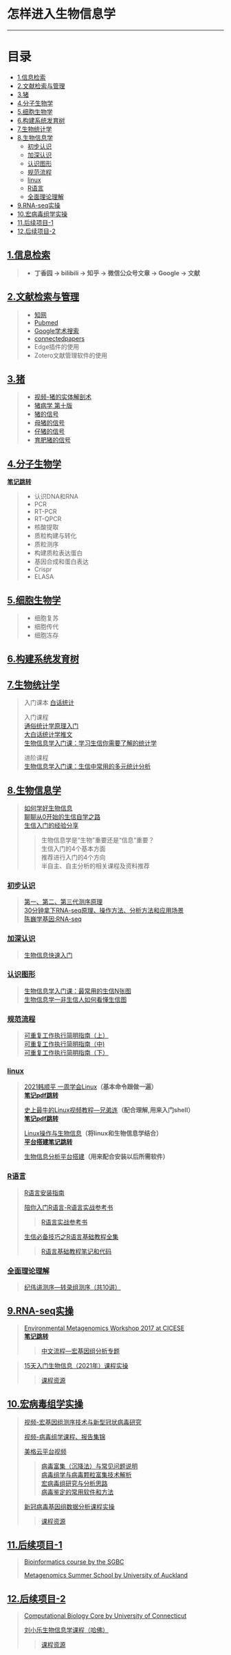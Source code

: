 # 怎样进入生物信息学
---

# 目录
  - [1.信息检索](#1信息检索)
  - [2.文献检索与管理](#2文献检索与管理)
  - [3.猪](#3猪)
  - [4.分子生物学](#4分子生物学)
  - [5.细胞生物学](#5细胞生物学)
  - [6.构建系统发育树](#6构建系统发育树)
  - [7.生物统计学](#7生物统计学)
  - [8.生物信息学](#8生物信息学)
    - [初步认识](#初步认识)
    - [加深认识](#加深认识)
    - [认识图形](#认识图形)
    - [规范流程](#规范流程)
    - [linux](#linux)
    - [R语言](#r语言)
    - [全面理论理解](#全面理论理解)
  - [9.RNA-seq实操](#9rna-seq实操)
  - [10.宏病毒组学实操](#10宏病毒组学实操)
  - [11.后续项目-1](#11后续项目-1)
  - [12.后续项目-2](#12后续项目-2)

## [1.信息检索](#目录)  

> - **丁香园 -> bilibili -> 知乎 -> 微信公众号文章 -> Google -> 文献**

## [2.文献检索与管理](#目录)  

> - [知网](https://www.cnki.net/)
> - [Pubmed](https://pubmed.ncbi.nlm.nih.gov/)
> - [Google学术搜索](https://scholar.google.com/)
> - [connectedpapers](https://www.bilibili.com/video/BV1h54y1U7kr?spm_id_from=333.999.0.0)
> - Edge插件的使用
> - Zotero文献管理软件的使用

## [3.猪](#目录)  
> - [视频-猪的实体解剖术](./collections/猪的实体解剖术.mp4)
> - [猪病学 第十版](./collections/猪病学第10版.pdf)
> - [猪的信号](./collections/猪的信号.pdf)
> - [母猪的信号](./collections/母猪的信号.pdf)
> - [仔猪的信号](./collections/仔猪的信号.pdf)
> - [育肥猪的信号](./collections/育肥猪的信号.pdf)

## [4.分子生物学](#目录)  

[**笔记跳转**](./学习笔记-分子生物学.md)

> - 认识DNA和RNA
> - PCR 
> - RT-PCR
> - RT-QPCR  
> - 核酸提取
> - 质粒构建与转化
> - 质粒测序
> - 构建质粒表达蛋白
> - 基因合成和蛋白表达
> - Crispr
> - ELASA

## [5.细胞生物学](#目录)  

> - 细胞复苏
> - 细胞传代
> - 细胞冻存

## [6.构建系统发育树](#目录)  


## [7.生物统计学](#目录)
> 入门课本
> [白话统计](./collections/白话统计.pdf)
>
> 入门课程    
> [通俗统计学原理入门](https://www.bilibili.com/video/BV1x64y1B71k)  
> [大白话统计学推文](https://mp.weixin.qq.com/s?__biz=MzI1ODk0MTMwNQ==&mid=2247484513&idx=1&sn=70ff16f1b18120c36ebdc1782f412b19&chksm=ea01cc77dd76456157b73285f3d54fb0b6e6dcc80ec3b54847f9d6c0aa8148f68a3b3f51d895&scene=21#wechat_redirect)  
> [生物信息学入门课：学习生信你需要了解的统计学](https://ke.qq.com/course/395709)  
> 
> 进阶课程  
> [生物信息学入门课：生信中常用的多元统计分析](https://ke.qq.com/course/709956)

## [8.生物信息学](#目录)

> [如何学好生物信息](https://www.bilibili.com/video/BV1mJ411J78e)  
> [聊聊从0开始的生信自学之路](https://www.bilibili.com/video/BV1cL4y1h7jS?spm_id_from=333.999.0.0)  
> [生信入门的经验分享](https://www.bilibili.com/video/BV1c7411h7k6?spm_id_from=333.999.0.0)
>> 生物信息学是“生物”重要还是“信息”重要？  
>>生信入门的4个基本方面  
>> 推荐进行入门的4个方向  
>> 半自主、自主分析的相关课程及资料推荐  

### [初步认识](#目录)
> [第一、第二、第三代测序原理](https://www.bilibili.com/video/BV1oa4y1H7CU?spm_id_from=333.999.0.0)      
> [30分钟拿下RNA-seq原理、操作方法、分析方法和应用场景](https://www.bilibili.com/video/BV1t34y1U7zW?spm_id_from=333.999.0.0)    
> [陈巍学基因:RNA-seq](https://www.bilibili.com/video/BV1XJ411r7bJ?from=search&seid=1353411174605561451&spm_id_from=333.337.0.0)  

### [加深认识](#目录)
> [生物信息快速入门](https://www.bilibili.com/video/BV1C4411w7jM?p=46)

### [认识图形](#目录)
> [生物信息学入门课：最常用的生信N张图](https://ke.qq.com/course/3031321?taid=10492368883958041)  
> [生物信息学一非生信人如何看懂生信图](https://www.bilibili.com/video/BV12Q4y1U7Pd?spm_id_from=333.999.0.0)  

### [规范流程](#目录)
> [可重复工作执行简明指南（上）](https://mp.weixin.qq.com/s?__biz=MzU5ODc3OTA0NQ==&mid=2247487988&idx=2&sn=410abc4c55d6dac3a8fda3a4fd331b2d&chksm=febfa43ec9c82d2828dc9c65a707a9b812876d57c01cc0276f0d09192429813072af86b5eb92&mpshare=1&scene=24&srcid=0107DU1b6sWDNXSi0JZHjGD3&sharer_sharetime=1641562271431&sharer_shareid=8658d21d3ccc9a1082011da72d24cd15&ascene=14&devicetype=android-29&version=2800105d&nettype=WIFI&abtest_cookie=AAACAA%3D%3D&lang=zh_CN&exportkey=Abpw2ZylrinMZy5IrTt3GYU%3D&pass_ticket=NtheKn7sd1V3DZEU%2B6AFkryyjhZk3D1yRfImSlJ0FQYVkZWdtgef0OGTMvgN%2FTXQ&wx_header=1)  
> [可重复工作执行简明指南（中)](https://mp.weixin.qq.com/s?__biz=MzU5ODc3OTA0NQ==&mid=2247488106&idx=1&sn=16e33b5df1ad92477db46dc28da20b06&chksm=febfa7a0c9c82eb601e3394fa8928c5b4a6f852c8139615af29a8b9f58046cee9f0b9c8ebb3c&mpshare=1&scene=24&srcid=0107AR0u23xU84UF3KbMtmgi&sharer_sharetime=1641562253054&sharer_shareid=8658d21d3ccc9a1082011da72d24cd15&ascene=14&devicetype=android-29&version=2800105d&nettype=WIFI&abtest_cookie=AAACAA%3D%3D&lang=zh_CN&exportkey=AQhkrUpMdOuu6aP1QyPfQY8%3D&pass_ticket=NtheKn7sd1V3DZEU%2B6AFkryyjhZk3D1yRfImSlJ0FQYVkZWdtgef0OGTMvgN%2FTXQ&wx_header=1)  
> [可重复工作执行简明指南（下）](https://mp.weixin.qq.com/s?__biz=MzUzMTEwODk0Ng==&mid=2247501247&idx=1&sn=deb44d67cf87b9b184d5b6782069a113&chksm=fa450082cd328994bda00d277af7040707f2272fb3aa04f8516b048a384d046746e65e2ced8b&mpshare=1&scene=24&srcid=0107782e77MtmQgaODhGJ8Xn&sharer_sharetime=1641562245744&sharer_shareid=8658d21d3ccc9a1082011da72d24cd15&ascene=14&devicetype=android-29&version=2800105d&nettype=WIFI&abtest_cookie=AAACAA%3D%3D&lang=zh_CN&exportkey=AeSekv63t%2Bpy6uFRbQzaFYM%3D&pass_ticket=NtheKn7sd1V3DZEU%2B6AFkryyjhZk3D1yRfImSlJ0FQYVkZWdtgef0OGTMvgN%2FTXQ&wx_header=1)  

### [linux](#目录)

> [2021韩顺平 一周学会Linux](https://www.bilibili.com/video/BV1Sv411r7vd?p=1)**（基本命令跟做一遍）**  
> [**笔记pdf跳转**](/collections/韩顺平_2021图解Linux全面升级.pdf)    
> 
> [史上最牛的Linux视频教程—兄弟连](https://www.bilibili.com/video/BV1mW411i7Qf?p=1)**（配合理解,用来入门shell）**      
> [**笔记pdf跳转**](/Memo/collections/linux视频教程-兄弟连.pdfoll)    
> 
> [Linux操作与生物信息](https://www.bilibili.com/video/BV1hb411b7Ng?spm_id_from=333.999.0.0)**（将linux和生物信息学结合）**   
> [**平台搭建笔记跳转**](./学习笔记-生物信息学平台搭建.md)   
> 
> [生物信息分析平台搭建](https://www.bilibili.com/video/BV1hM4y1g7D4?spm_id_from=333.999.0.0)**（用来配合安装以后所需软件）**     

### [R语言](#目录)

> [R语言安装指南](https://www.bilibili.com/video/BV19p4y1i7Zb?spm_id_from=333.999.0.0)  
>
>[陪你入门R语言-R语言实战参考书](https://www.bilibili.com/video/BV1vq4y1C7Bp?spm_id_from=333.999.0.0)  
>> [R语言实战参考书](./collections/R语言实战（中文完整版）.pdf)
> 
> [生信必备技巧之R语言基础教程全集](https://www.bilibili.com/video/BV1gb4y1X7Mw?p=1)    
>> [R语言基础教程笔记和代码](./collections/生信师兄-R语言课程笔记和代码)

### [全面理论理解](#目录)

> [纪伟讲测序—转录组测序（共10讲）](https://www.bilibili.com/video/BV1TJ411V7av?spm_id_from=333.999.0.0) 
 
## [9.RNA-seq实操](#目录)  

> [Environmental Metagenomics Workshop 2017 at CICESE](https://2017-cicese-metagenomics.readthedocs.io/en/latest/toc.html)   
> [**笔记跳转**](../二代测序分析/../NGS-analysis/Environmental%20Metagenomics%20Workshop%202017%20at%20CICESE.md)  
>> [中文流程—宏基因组分析专题]( http://blog.genesino.com/) 

> [15天入门生物信息（2021年）课程实操](https://www.bilibili.com/video/BV1K44y1B7Dg)    
>> [课程资源](http://ftp.genek.cn:8888/jzjkkz_20210123/)    

## [10.宏病毒组学实操](#目录)

> [视频-宏基因组测序技术与新型冠状病毒研究](https://www.bilibili.com/video/BV1fV411o7PW?spm_id_from=333.999.0.0)    
> 
> [视频-病毒组学课程、报告集锦](https://www.bilibili.com/video/BV15b4y1r7CM?spm_id_from=333.999.0.0)  
>   
> [美格云平台视频](http://cloud.magigene.com/yclass)     
>> [病毒富集（沉降法）与常见问题说明](http://cloud.magigene.com/yclass/yDetail?id=1456156628356173826)    
>> [病毒组学与病毒颗粒富集技术解析](http://cloud.magigene.com/yclass/yDetail?id=1461513748844908546)  
>> [宏病毒组研究与分析思路](http://cloud.magigene.com/yclass/yDetail?id=1461517128162086913)  
>> [病毒鉴定的常用软件和方法](http://cloud.magigene.com/yclass/yDetail?id=1463438218823393281)  
>  
> [新冠病毒基因组数据分析课程实操](https://www.bilibili.com/video/BV1p44y1b7VU?spm_id_from=333.999.0.0)    
>> [课程资源](https://mp.weixin.qq.com/s?__biz=MzI2MjA1MDQxMg==&mid=2649714903&idx=2&sn=2f1ed0e98f33d71238196c5f377a5f14&chksm=f24ad7d4c53d5ec2b87dd6746bba78c43da8bc6e516307c78a7aae408c201157ef6476a9b0ab&sessionid=0&scene=126&clicktime=1641899667&enterid=1641899667&ascene=3&devicetype=android-29&version=2800105d&nettype=WIFI&abtest_cookie=AAACAA%3D%3D&lang=zh_CN&exportkey=AcikJSWP%2FDQC3fJm36NBRw4%3D&pass_ticket=NtheKn7sd1V3DZEU%2B6AFkryyjhZk3D1yRfImSlJ0FQYVkZWdtgef0OGTMvgN%2FTXQ&wx_header=1)    

## [11.后续项目-1](#目录)

> [Bioinformatics course by the SGBC](https://sgbc.github.io/course/blast/blast_online/)  
> 
> [Metagenomics Summer School by University of Auckland](https://github.com/GenomicsAotearoa/metagenomics_summer_school)   

## [12.后续项目-2](#目录)

> [Computational Biology Core by University of Connecticut](https://bioinformatics.uconn.edu/resources-and-events/tutorials-2/#)  
> 
> [刘小乐生物信息学课程（哈佛）](https://www.youtube.com/playlist?list=PLeB-Dlq-v6taAXK6ZCGfqImrNWJzFt3p3)  
>> [课程资源](https://liulab-dfci.github.io/bioinfo-combio/)

